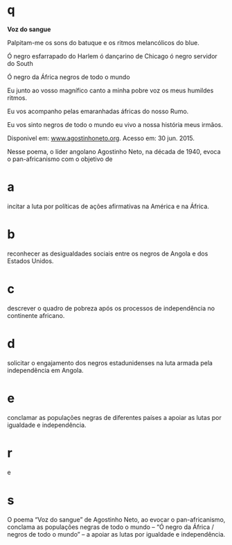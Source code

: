 # q
**Voz do sangue**

Palpitam-me os sons do batuque e os ritmos melancólicos do blue.

Ó negro esfarrapado do Harlem ó dançarino de Chicago ó negro servidor do South

Ó negro da África negros de todo o mundo

Eu junto ao vosso magnífico canto a minha pobre voz os meus humildes ritmos.

Eu vos acompanho pelas emaranhadas áfricas do nosso Rumo.

Eu vos sinto negros de todo o mundo eu vivo a nossa história meus irmãos.

Disponivel em: www.agostinhoneto.org. Acesso em: 30 jun. 2015.

Nesse poema, o líder angolano Agostinho Neto, na década de 1940, evoca o pan-africanismo com o objetivo de

# a
incitar a luta por políticas de ações afirmativas na América e na África.

# b
reconhecer as desigualdades sociais entre os negros de Angola e dos Estados Unidos.

# c
descrever o quadro de pobreza após os processos de independência no continente africano.

# d
solicitar o engajamento dos negros estadunidenses na luta armada pela independência em Angola.

# e
conclamar as populações negras de diferentes países a apoiar as lutas por igualdade e independência.

# r
e

# s
O poema “Voz do sangue” de Agostinho Neto, ao evocar o pan-africanismo, conclama as populações negras de todo o mundo – “Ó negro da África / negros de todo o mundo” – a apoiar as lutas por igualdade e independência.
